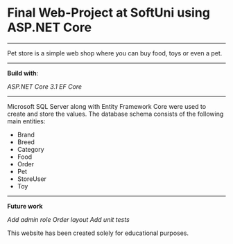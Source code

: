 # Final Web-Project at SoftUni using ASP.NET Core

---

 Pet store is a simple web shop where you can buy food, toys or even a pet. 

---

**Build with**:

*ASP.NET Core 3.1*
*EF Core*


---


Microsoft SQL Server along with Entity Framework Core were used to create and store the values. The database schema consists of the following main entities:

 * Brand
 * Breed
 * Category
 * Food
 * Order 
 * Pet
 * StoreUser
 * Toy


---


**Future work**

*Add admin role*
*Order layout*
*Add unit tests*


This website has been created solely for educational purposes.